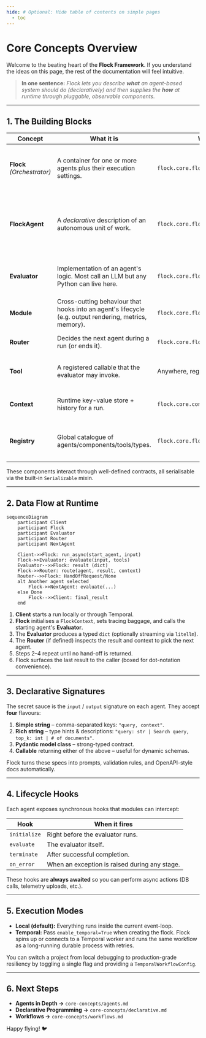 ```yaml
---
hide: # Optional: Hide table of contents on simple pages
  - toc
---
```


# Core Concepts Overview

Welcome to the beating heart of the **Flock Framework**.  If you understand the ideas on this page, the rest of the documentation will feel intuitive.

> **In one sentence:**  *Flock lets you describe **what** an agent-based system should do (declaratively) and then supplies the **how** at runtime through pluggable, observable components.*

---

## 1. The Building Blocks

| Concept | What it is | Where it lives | Why it matters |
| ------- | ---------- | -------------- | -------------- |
| **Flock** *(Orchestrator)* | A container for one or more agents plus their execution settings. | `flock.core.flock.Flock` | Starts runs, handles local vs. Temporal execution, and owns the shared `FlockContext`. |
| **FlockAgent** | A *declarative* description of an autonomous unit of work. | `flock.core.flock_agent.FlockAgent` | You specify `input`, `output`, optional `description`, and attach components (evaluator, router, modules, tools). |
| **Evaluator** | Implementation of an agent's logic.  Most call an LLM but any Python can live here. | `flock.core.flock_evaluator.*` | Lets you swap GPT-4 for rules-based logic without changing the agent spec. |
| **Module** | Cross-cutting behaviour that hooks into an agent's lifecycle (e.g. output rendering, metrics, memory). | `flock.core.flock_module.*` | Compose extra capabilities without touching the evaluator. |
| **Router** | Decides the next agent during a run (or ends it). | `flock.core.flock_router.*` | Enables dynamic, branching workflows. |
| **Tool** | A registered callable that the evaluator may invoke. | Anywhere, registered with `@flock_tool` | Gives agents super-powers beyond text generation. |
| **Context** | Runtime key-value store + history for a run. | `flock.core.context.FlockContext` | Share state between agents, enable logging/telemetry. |
| **Registry** | Global catalogue of agents/components/tools/types. | `flock.core.flock_registry.FlockRegistry` | Enables serialization, CLI lookup, and code-free composition. |

These components interact through well-defined contracts, all serialisable via the built-in `Serializable` mixin.

---

## 2. Data Flow at Runtime

```mermaid
sequenceDiagram
    participant Client
    participant Flock
    participant Evaluator
    participant Router
    participant NextAgent

    Client->>Flock: run_async(start_agent, input)
    Flock->>Evaluator: evaluate(input, tools)
    Evaluator-->>Flock: result (dict)
    Flock->>Router: route(agent, result, context)
    Router-->>Flock: HandOffRequest/None
    alt Another agent selected
        Flock->>NextAgent: evaluate(...)
    else Done
        Flock-->>Client: final_result
    end
```

1. **Client** starts a run locally or through Temporal.
2. **Flock** initialises a `FlockContext`, sets tracing baggage, and calls the starting agent's **Evaluator**.
3. The **Evaluator** produces a typed `dict` (optionally streaming via `litellm`).
4. The **Router** (if defined) inspects the result and context to pick the next agent.
5. Steps 2–4 repeat until no hand-off is returned.
6. Flock surfaces the last result to the caller (boxed for dot-notation convenience).

---

## 3. Declarative Signatures

The secret sauce is the `input` / `output` signature on each agent.  They accept **four** flavours:

1. **Simple string** – comma-separated keys: `"query, context"`.
2. **Rich string** – type hints & descriptions: `"query: str | Search query, top_k: int | # of documents"`.
3. **Pydantic model class** – strong-typed contract.
4. **Callable** returning either of the above – useful for dynamic schemas.

Flock turns these specs into prompts, validation rules, and OpenAPI-style docs automatically.

---

## 4. Lifecycle Hooks

Each agent exposes synchronous hooks that modules can intercept:

| Hook | When it fires |
| ---- | ------------- |
| `initialize` | Right before the evaluator runs. |
| `evaluate` | The evaluator itself. |
| `terminate` | After successful completion. |
| `on_error` | When an exception is raised during any stage. |

These hooks are **always awaited** so you can perform async actions (DB calls, telemetry uploads, etc.).

---

## 5. Execution Modes

* **Local (default):** Everything runs inside the current event-loop.
* **Temporal:** Pass `enable_temporal=True` when creating the flock.  Flock spins up or connects to a Temporal worker and runs the same workflow as a long-running durable process with retries.

You can switch a project from local debugging to production-grade resiliency by toggling a single flag and providing a `TemporalWorkflowConfig`.

---

## 6. Next Steps

* **Agents in Depth →** `core-concepts/agents.md`
* **Declarative Programming →** `core-concepts/declarative.md`
* **Workflows →** `core-concepts/workflows.md`

Happy flying! 🐦
